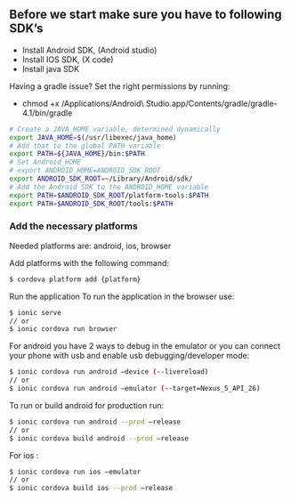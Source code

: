 ## Before we start make sure you have to following SDK’s
- Install Android SDK, (Android studio)
- Install IOS SDK, (X code)
- Install java SDK

Having a gradle issue? Set the right permissions by running:
-	chmod +x /Applications/Android\ Studio.app/Contents/gradle/gradle-4.1/bin/gradle

```sh
# Create a JAVA_HOME variable, determined dynamically
export JAVA_HOME=$(/usr/libexec/java_home)
# Add that to the global PATH variable
export PATH=${JAVA_HOME}/bin:$PATH
# Set Android_HOME
# export ANDROID_HOME=ANDROID_SDK_ROOT
export ANDROID_SDK_ROOT=~/Library/Android/sdk/
# Add the Android SDK to the ANDROID_HOME variable
export PATH=$ANDROID_SDK_ROOT/platform-tools:$PATH
export PATH=$ANDROID_SDK_ROOT/tools:$PATH
```


### Add the necessary platforms
Needed platforms are: android, ios, browser

Add platforms with the following command:
```sh
$ cordova platform add {platform}
```


Run the application
To run the application in the browser use:
```sh
$ ionic serve
// or
$ ionic cordova run browser
```

For android you have 2 ways to debug in the emulator or you can connect your phone with usb and enable usb debugging/developer mode:
```sh
$ ionic cordova run android –device (--livereload)
// or
$ ionic cordova run android –emulator (--target=Nexus_5_API_26)
```

To run or build android for production run:
```sh
$ ionic cordova run android --prod –release
// or
$ ionic cordova build android --prod –release
```

For ios :
```sh
$ ionic cordova run ios –emulator
// or
$ ionic cordova build ios --prod –release
```



